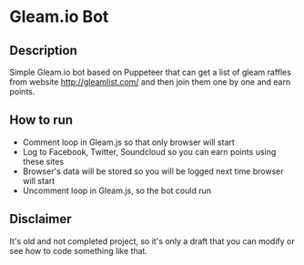# Gleam.io Bot

## Description

Simple Gleam.io bot based on Puppeteer that can get a list of gleam raffles from website http://gleamlist.com/ and then join them one by one and earn points.

## How to run

- Comment loop in Gleam.js so that only browser will start
- Log to Facebook, Twitter, Soundcloud so you can earn points using these sites
- Browser's data will be stored so you will be logged next time browser will start
- Uncomment loop in Gleam.js, so the bot could run

## Disclaimer

It's old and not completed project, so it's only a draft that you can modify or see how to code something like that.
